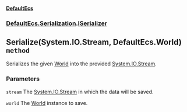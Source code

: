 #### [DefaultEcs](./DefaultEcs.md 'DefaultEcs')
### [DefaultEcs.Serialization](./DefaultEcs.md#DefaultEcs-Serialization 'DefaultEcs.Serialization').[ISerializer](./DefaultEcs-Serialization-ISerializer.md 'DefaultEcs.Serialization.ISerializer')
## Serialize(System.IO.Stream, DefaultEcs.World) `method`
Serializes the given [World](./DefaultEcs-World.md 'DefaultEcs.World') into the provided [System.IO.Stream](https://docs.microsoft.com/en-us/dotnet/api/System.IO.Stream 'System.IO.Stream').
### Parameters

<a name='DefaultEcs-Serialization-ISerializer-Serialize(System-IO-Stream-_DefaultEcs-World)-stream'></a>
`stream`
The [System.IO.Stream](https://docs.microsoft.com/en-us/dotnet/api/System.IO.Stream 'System.IO.Stream') in which the data will be saved.

<a name='DefaultEcs-Serialization-ISerializer-Serialize(System-IO-Stream-_DefaultEcs-World)-world'></a>
`world`
The [World](./DefaultEcs-World.md 'DefaultEcs.World') instance to save.
